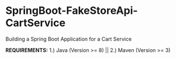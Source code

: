 # SpringBoot-FakeStoreApi-CartService
Building a Spring Boot Application for a Cart Service

**REQUIREMENTS:**
1.) Java (Version >= 8) || 2.) Maven (Version >= 3)
